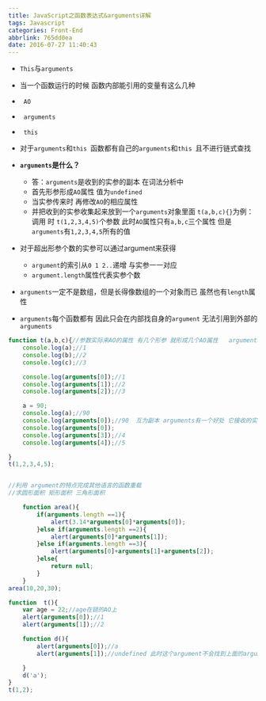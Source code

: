 ```yaml
---
title: JavaScript之函数表达式&arguments详解
tags: Javascript
categories: Front-End
abbrlink: 765dd0ea
date: 2016-07-27 11:40:43
---
```


- `This`与`arguments`
 <!--more-->
- 当一个函数运行的时候 函数内部能引用的变量有这么几种
 
- ` AO`
- ` arguments`
- ` this`
 

- 对于`arguments`和`this `函数都有自己的`arguments`和`this `且不进行链式查找
 
- **`arguments`是什么？**
  - 答：`arguments`是收到的实参的副本 在词法分析中 
  - 首先形参形成`AO`属性 值为`undefined `
  -  当实参传来时 再修改`AO`的相应属性  
  -  并把收到的实参收集起来放到一个`arguments`对象里面  `t(a,b,c){}`为例：调用 时  `t(1,2,3,4,5)`个参数  此时`AO`属性只有`a,b,c`三个属性 但是`arguments`有`1,2,3,4,5`所有的值
  
- 对于超出形参个数的实参可以通过argument来获得
  
 
  - `argument`的索引从`0 1 2..`递增 与实参一一对应  
  - `argument.length`属性代表实参个数
 
 - `arguments`一定不是数组，但是长得像数组的一个对象而已 虽然也有`length`属性 
 
- `arguments`每个函数都有 因此只会在内部找自身的`argument` 无法引用到外部的`arguments`


```javascript
function t(a,b,c){//参数实际来AO的属性 有几个形参 就形成几个AO属性   arguments就代表这个函数的额参数
	console.log(a);//1
	console.log(b);//2
	console.log(c);//3

	console.log(arguments[0]);//1
	console.log(arguments[1]);//2
	console.log(arguments[2]);//3

	a = 90;
	console.log(a);//90
	console.log(arguments[0]);//90  互为副本 arguments有一个好处 它接收的实际是你传过来的参数 arguments接收的是所有的实参
	console.log(arguments[0]);
	console.log(arguments[3]);//4
	console.log(arguments[4]);//5

}
t(1,2,3,4,5);
```

```javascript

//利用 argument的特点完成其他语言的函数重载
//求圆形面积 矩形面积 三角形面积

	function area(){
		if(arguments.length ==1){
			alert(3.14*arguments[0]*arguments[0]);
		}else if(arguments.length ==2){
			alert(arguments[0]*arguments[1]);
		}else if(arguments.length ==3){
			alert(arguments[0]+arguments[1]+arguments[2]);
		}else{
			return null;
		}
	}
area(10,20,30);
```


```javascript
function  t(){
	var age = 22;//age在链的AO上
	alert(arguments[0]);//1
	alert(arguments[1]);//2

	function d(){
		alert(arguments[0]);//a
		alert(arguments[1]);//undefined 此时这个argument不会找到上面的arguments[1]去  只有Ao才会按照链来查找 argument不会按照链查找

	}
	d('a');
}
t(1,2);
```
